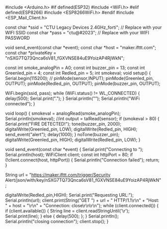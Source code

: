 #include <Arduino.h>
#if defined(ESP32)
#include <WiFi.h>
#elif defined(ESP8266)
#include <ESP8266WiFi.h>
#endif
#include <ESP_Mail_Client.h>

const char *ssid = "CTU Legacy Devices 2.4GHz_forti";  // Replace with your WIFI SSID
const char *pass = "ctu@#2023";         // Replace with your WIFI PASSWORD

void send_event(const char *event);
const char *host = "maker.ifttt.com";
const char *privateKey = "nSXG7TQ73Qnca6sV81_fGXVNSE84uE9YoizAP4RjWkN";

const int smoke_analogPin = A0;
const int buzzer_pin = 13;
const int Greenled_pin = 4; 
const int Redled_pin = 5;
int smokeval;
void setup() {
  Serial.begin(115200);
  // pinMode(sensor,INPUT);
  pinMode(Greenled_pin, OUTPUT);
  pinMode(Redled_pin, OUTPUT);
  pinMode(buzzer_pin, OUTPUT);     
  
  WiFi.begin(ssid, pass);
  while (WiFi.status() != WL_CONNECTED) {
    delay(500);
    Serial.print(".");
  }
  Serial.println("");
  Serial.println("WiFi connected");
}

void loop() {
  smokeval = analogRead(smoke_analogPin);
  Serial.println(smokeval);
  //int output = talRead(sensor);
  if (smokeval > 80) {
    Serial.print("FIRE DETECTED!");
    tone(buzzer_pin, 2000); 
    digitalWrite(Greenled_pin, LOW);
    digitalWrite(Redled_pin, HIGH);
    send_event("alert");
    delay(1000);
  }
  noTone(buzzer_pin);
    digitalWrite(Greenled_pin, HIGH);
    digitalWrite(Redled_pin, LOW);
}

void send_event(const char *event) {
  Serial.print("Connecting to ");
  Serial.println(host);
  WiFiClient client;
  const int httpPort = 80;
  if (!client.connect(host, httpPort)) {
    Serial.println("Connection failed");
    return;
  }
  
  String url = "https://maker.ifttt.com/trigger/Security Alert/json/with/key/nSXG7TQ73Qnca6sV81_fGXVNSE84uE9YoizAP4RjWkN";

  digitalWrite(Redled_pin,HIGH);
  Serial.print("Requesting URL:");
  Serial.println(url);
  client.print(String("GET ") + url + " HTTP/1.1\r\n" + "Host: " + host + "\r\n" + "Connection: close\r\n\r\n");
  while (client.connected()) {
    if (client.available()) {
      String line = client.readStringUntil('\r');
      Serial.print(line);
    } else {
      delay(500);
    };
  }
  Serial.println();
  Serial.println("closing connection");
  client.stop();
}
